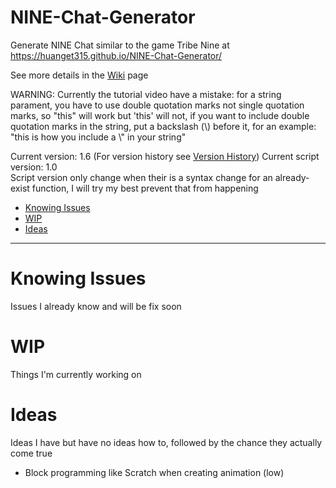 # NINE-Chat-Generator
Generate NINE Chat similar to the game Tribe Nine at https://huanget315.github.io/NINE-Chat-Generator/

See more details in the [Wiki](https://github.com/huangET315/NINE-Chat-Generator/wiki) page

WARNING: Currently the tutorial video have a mistake: for a string parament, you have to use double quotation marks not single quotation marks, so "this" will work but 'this' will not, if you want to include double quotation marks in the string, put a backslash (\\) before it, for an example: "this is how you include a \\" in your string"

Current version: 1.6 (For version history see [Version History](https://github.com/huangET315/NINE-Chat-Generator/wiki/Version_History))
Current script version: 1.0  
Script version only change when their is a syntax change for an already-exist function, I will try my best prevent that from happening

- [Knowing Issues](#Knowing-Issues)
- [WIP](#WIP)
- [Ideas](#Ideas)

----

# Knowing Issues
Issues I already know and will be fix soon
  
# WIP
Things I'm currently working on
  
# Ideas
Ideas I have but have no ideas how to, followed by the chance they actually come true
- Block programming like Scratch when creating animation (low)
